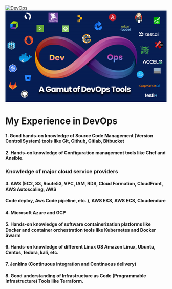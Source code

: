 ![DevOps](https://camo.githubusercontent.com/49171418c4e713986437a5f0244d02da2398a9fa830d4d3ab6941aa0099bf7c0/68747470733a2f2f696e746c616e642e636f6d2f77702d636f6e74656e742f75706c6f6164732f323031392f30372f6465766f70732d696e66696e6974792d312d312e706e67)
<kbd>
  <img src="https://github.com/yadavsubhash0001/yadavsubhash0001/blob/main/Comprehensive%20List%20of%20DevOps%20Tools%202021.png">
</kbd>

# My Experience in DevOps

####  1. Good hands-on knowledge of Source Code Management (Version Control System) tools like Git, Github, Gitlab, Bitbucket
####  2. Hands-on knowledge of Configuration management tools like Chef and Ansible.

### Knowledge of major cloud service providers 

####  3. AWS (EC2, S3, Route53, VPC, IAM, RDS, Cloud Formation, CloudFront, AWS Autoscaling, AWS
####    Code deploy, Aws Code pipeline, etc. ), AWS EKS, AWS ECS, Cloudendure

####  4. Microsoft Azure and GCP 

####  5. Hands-on knowledge of software containerization platforms like Docker and container orchestration tools like Kubernetes and Docker Swarm
####  6. Hands-on knowledge of different Linux OS Amazon Linux, Ubuntu, Centos, fedora, kali, etc.
####  7. Jenkins (Continuous integration and Continuous delivery)
####  8. Good understanding of Infrastructure as Code (Programmable Infrastructure) Tools like Terraform.
